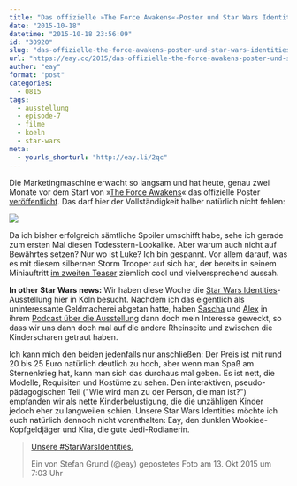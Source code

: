 ```yaml
---
title: "Das offizielle »The Force Awakens«-Poster und Star Wars Identities"
date: "2015-10-18"
datetime: "2015-10-18 23:56:09"
id: "30920"
slug: "das-offizielle-the-force-awakens-poster-und-star-wars-identities"
url: "https://eay.cc/2015/das-offizielle-the-force-awakens-poster-und-star-wars-identities/"
author: "eay"
format: "post"
categories:
  - 0815
tags:
  - ausstellung
  - episode-7
  - filme
  - koeln
  - star-wars
meta:
  - yourls_shorturl: "http://eay.li/2qc"
---
```


Die Marketingmaschine erwacht so langsam und hat heute, genau zwei Monate vor dem Start von »[The Force Awakens](//eay.cc/2014/the-force-awakens/)« das offizielle Poster [veröffentlicht](https://twitter.com/starwars/status/655775390691033089). Das darf hier der Vollständigkeit halber natürlich nicht fehlen:

![](https://eay.cc/uploads/2015/force-awakens-poster.jpg)

Da ich bisher erfolgreich sämtliche Spoiler umschifft habe, sehe ich gerade zum ersten Mal diesen Todesstern-Lookalike. Aber warum auch nicht auf Bewährtes setzen? Nur wo ist Luke? Ich bin gespannt. Vor allem darauf, was es mit diesem silbernen Storm Trooper auf sich hat, der bereits in seinem Miniauftritt [im zweiten Teaser](//eay.cc/2015/chewie-were-home/) ziemlich cool und vielversprechend aussah.

**In other Star Wars news:** Wir haben diese Woche die [Star Wars Identities](http://www.odysseum.de/portfolio/star-wars-identities/)\-Ausstellung hier in Köln besucht. Nachdem ich das eigentlich als uninteressante Geldmacherei abgetan hatte, haben [Sascha](http://www.pewpewpew.de/) und [Alex](http://realvirtuality.info/) in ihrem [Podcast über die Ausstellung](http://www.pewpewpew.de/2015/08/21/pewcast-025-star-wars-identities-ausstellung/) dann doch mein Interesse geweckt, so dass wir uns dann doch mal auf die andere Rheinseite und zwischen die Kinderscharen getraut haben.

Ich kann mich den beiden jedenfalls nur anschließen: Der Preis ist mit rund 20 bis 25 Euro natürlich deutlich zu hoch, aber wenn man Spaß am Sternenkrieg hat, kann man sich das durchaus mal geben. Es ist nett, die Modelle, Requisiten und Kostüme zu sehen. Den interaktiven, pseudo-pädagogischen Teil ("Wie wird man zu der Person, die man ist?") empfanden wir als nette Kinderbelustigung, die die unzähligen Kinder jedoch eher zu langweilen schien. Unsere Star Wars Identities möchte ich euch natürlich dennoch nicht vorenthalten: Eay, den dunklen Wookiee-Kopfgeldjäger und Kira, die gute Jedi-Rodianerin.

> [Unsere #StarWarsIdentities.](https://instagram.com/p/8x8sGLnS3u/)
> 
> Ein von Stefan Grund (@eay) gepostetes Foto am 13\. Okt 2015 um 7:03 Uhr

<script async defer="" src="//platform.instagram.com/en_US/embeds.js"></script>
